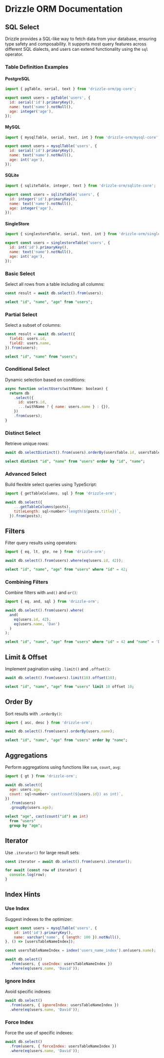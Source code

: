 # Drizzle ORM Documentation

## SQL Select

Drizzle provides a SQL-like way to fetch data from your database, ensuring type safety and composability. It supports most query features across different SQL dialects, and users can extend functionality using the `sql` operator.

### Table Definition Examples

#### PostgreSQL
```javascript
import { pgTable, serial, text } from 'drizzle-orm/pg-core';

export const users = pgTable('users', {
  id: serial('id').primaryKey(),
  name: text('name').notNull(),
  age: integer('age'),
});
```

#### MySQL
```javascript
import { mysqlTable, serial, text, int } from 'drizzle-orm/mysql-core';

export const users = mysqlTable('users', {
  id: serial('id').primaryKey(),
  name: text('name').notNull(),
  age: int('age'),
});
```

#### SQLite
```javascript
import { sqliteTable, integer, text } from 'drizzle-orm/sqlite-core';

export const users = sqliteTable('users', {
  id: integer('id').primaryKey(),
  name: text('name').notNull(),
  age: integer('age'),
});
```

#### SingleStore
```javascript
import { singlestoreTable, serial, text, int } from 'drizzle-orm/singlestore-core';

export const users = singlestoreTable('users', {
  id: int('id').primaryKey(),
  name: text('name').notNull(),
  age: int('age'),
});
```

### Basic Select

Select all rows from a table including all columns:

```javascript
const result = await db.select().from(users);
```

```sql
select "id", "name", "age" from "users";
```

### Partial Select

Select a subset of columns:

```javascript
const result = await db.select({
  field1: users.id,
  field2: users.name,
}).from(users);
```

```sql
select "id", "name" from "users";
```

### Conditional Select

Dynamic selection based on conditions:

```javascript
async function selectUsers(withName: boolean) {
  return db
    .select({
      id: users.id,
      ...(withName ? { name: users.name } : {}),
    })
    .from(users);
}
```

### Distinct Select

Retrieve unique rows:

```javascript
await db.selectDistinct().from(users).orderBy(usersTable.id, usersTable.name);
```

```sql
select distinct "id", "name" from "users" order by "id", "name";
```

### Advanced Select

Build flexible select queries using TypeScript:

```javascript
import { getTableColumns, sql } from 'drizzle-orm';

await db.select({
    ...getTableColumns(posts),
    titleLength: sql<number>`length(${posts.title})`,
  }).from(posts);
```

## Filters

Filter query results using operators:

```javascript
import { eq, lt, gte, ne } from 'drizzle-orm';

await db.select().from(users).where(eq(users.id, 42));
```

```sql
select "id", "name", "age" from "users" where "id" = 42;
```

### Combining Filters

Combine filters with `and()` and `or()`:

```javascript
import { eq, and, sql } from 'drizzle-orm';

await db.select().from(users).where(
  and(
    eq(users.id, 42),
    eq(users.name, 'Dan')
  )
);
```

```sql
select "id", "name", "age" from "users" where "id" = 42 and "name" = 'Dan';
```

## Limit & Offset

Implement pagination using `.limit()` and `.offset()`:

```javascript
await db.select().from(users).limit(10).offset(10);
```

```sql
select "id", "name", "age" from "users" limit 10 offset 10;
```

## Order By

Sort results with `.orderBy()`:

```javascript
import { asc, desc } from 'drizzle-orm';

await db.select().from(users).orderBy(users.name);
```

```sql
select "id", "name", "age" from "users" order by "name";
```

## Aggregations

Perform aggregations using functions like `sum`, `count`, `avg`:

```javascript
import { gt } from 'drizzle-orm';

await db.select({
  age: users.age,
  count: sql<number>`cast(count(${users.id}) as int)`,
})
  .from(users)
  .groupBy(users.age);
```

```sql
select "age", cast(count("id") as int)
  from "users"
  group by "age";
```

## Iterator

Use `.iterator()` for large result sets:

```javascript
const iterator = await db.select().from(users).iterator();

for await (const row of iterator) {
  console.log(row);
}
```

## Index Hints

### Use Index

Suggest indexes to the optimizer:

```javascript
export const users = mysqlTable('users', {
	id: int('id').primaryKey(),
	name: varchar('name', { length: 100 }).notNull(),
}, () => [usersTableNameIndex]);

const usersTableNameIndex = index('users_name_index').on(users.name);

await db.select()
  .from(users, { useIndex: usersTableNameIndex })
  .where(eq(users.name, 'David'));
```

### Ignore Index

Avoid specific indexes:

```javascript
await db.select()
  .from(users, { ignoreIndex: usersTableNameIndex })
  .where(eq(users.name, 'David'));
```

### Force Index

Force the use of specific indexes:

```javascript
await db.select()
  .from(users, { forceIndex: usersTableNameIndex })
  .where(eq(users.name, 'David'));
```
